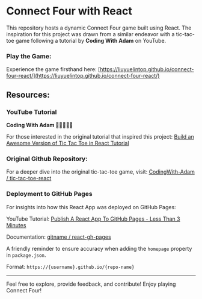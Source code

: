 # Connect Four with React

This repository hosts a dynamic Connect Four game built using React. The inspiration for this project was drawn from a similar endeavor with a tic-tac-toe game following a tutorial by **Coding With Adam** on YouTube.

### Play the Game:

Experience the game firsthand here:
[https://liuyuelintop.github.io/connect-four-react/](https://liuyuelintop.github.io/connect-four-react/)

## Resources:

### YouTube Tutorial

**Coding With Adam 🌟🌟🌟🌟🌟**

For those interested in the original tutorial that inspired this project:
[Build an Awesome Version of Tic Tac Toe in React Tutorial](https://www.youtube.com/watch?v=4Gt_YyGf6B0)

### Original Github Repository:

For a deeper dive into the original tic-tac-toe game, visit:
[CodingWith-Adam / tic-tac-toe-react](https://github.com/CodingWith-Adam/tic-tac-toe-react/tree/main)

### Deployment to GitHub Pages

For insights into how this React App was deployed on GitHub Pages:

YouTube Tutorial:
[Publish A React App To GitHub Pages - Less Than 3 Minutes](https://www.youtube.com/watch?v=4G6O0BIoq6M)

Documentation:
[gitname / react-gh-pages](https://github.com/gitname/react-gh-pages)

A friendly reminder to ensure accuracy when adding the `homepage` property in `package.json`.

Format:  `https://{username}.github.io/{repo-name}`

---

Feel free to explore, provide feedback, and contribute! Enjoy playing Connect Four!
